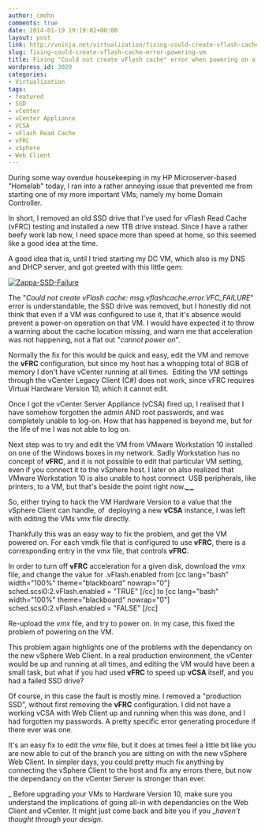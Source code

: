 ```yaml
---
author: cmohn
comments: true
date: 2014-01-19 19:19:02+00:00
layout: post
link: http://vninja.net/virtualization/fixing-could-create-vflash-cache-error-powering-vm/
slug: fixing-could-create-vflash-cache-error-powering-vm
title: Fixing "Could not create vFlash cache" error when powering on a VM
wordpress_id: 3020
categories:
- Virtualization
tags:
- featured
- SSD
- vCenter
- vCenter Appliance
- VCSA
- vFlash Read Cache
- vFRC
- vSphere
- Web Client
---
```


During some way overdue housekeeping in my HP Microserver-based "Homelab" today, I ran into a rather annoying issue that prevented me from starting one of my more important VMs; namely my home Domain Controller.

In short, I removed an old SSD drive that I've used for vFlash Read Cache (vFRC) testing and installed a new 1TB drive instead. Since I have a rather beefy work lab now, I need space more than speed at home, so this seemed like a good idea at the time.

A good idea that is, until I tried starting my DC VM, which also is my DNS and DHCP server, and got greeted with this little gem:

[![Zappa-SSD-Failure](http://vninja.net/wordpress/wp-content/uploads/2014/01/Zappa-SSD-Failure.png)](http://vninja.net/wordpress/wp-content/uploads/2014/01/Zappa-SSD-Failure.png)

The "_Could not create vFlash cache: msg.vflashcache.error.VFC_FAILURE_" error is understandable, the SSD drive was removed, but I honestly did not think that even if a VM was configured to use it, that it's absence would prevent a power-on operation on that VM. I would have expected it to throw a warning about the cache location missing, and warn me that acceleration was not happening, not a flat out "_cannot power on_".

Normally the fix for this would be quick and easy, edit the VM and remove the **vFRC** configuration, but since my host has a whopping total of 8GB of memory I don't have vCenter running at all times.  Editing the VM settings through the vCenter Legacy Client (C#) does not work, since vFRC requires Virtual Hardware Version 10, which it cannot edit.

Once I got the vCenter Server Appliance (vCSA) fired up, I realised that I have somehow forgotten the admin AND root passwords, and was completely unable to log-on. How that has happened is beyond me, but for the life of me I was not able to log on.

Next step was to try and edit the VM from VMware Workstation 10 installed on one of the Windows boxes in my network. Sadly Workstation has no concept of **vFRC**, and it is not possible to edit that particular VM setting, even if you connect it to the vSphere host. I later on also realized that VMware Workstation 10 is also unable to host connect  USB peripherals, like printers, to a VM, but that's beside the point right now.[**_
_**](https://www.google.com/search?client=safari&rls=en&q=peripherals&spell=1&sa=X&ei=PCHcUtu7KoeS5ASH1IGoDw&ved=0CCcQvwUoAA)

So, either trying to hack the VM Hardware Version to a value that the vSphere Client can handle, of  deploying a new **vCSA** instance, I was left with editing the VMs _vmx_ file directly.

Thankfully this was an easy way to fix the problem, and get the VM powered on. For each vmdk file that is configured to use **vFRC**, there is a corresponding entry in the _vmx_ file, that controls **vFRC**.

In order to turn off **vFRC** acceleration for a given disk, download the vmx file, and change the value for <device>.vFlash.enabled from
[cc lang="bash" width="100%" theme="blackboard" nowrap="0"]
sched.scsi0:2.vFlash.enabled = "TRUE"
[/cc]
to
[cc lang="bash" width="100%" theme="blackboard" nowrap="0"]
sched.scsi0:2.vFlash.enabled = "FALSE"
[/cc]

Re-upload the _vmx_ file, and try to power on. In my case, this fixed the problem of powering on the VM.

This problem again highlights one of the problems with the dependancy on the new vSphere Web Client. In a real production environment, the vCenter would be up and running at all times, and editing the VM would have been a small task, but what if you had used **vFRC** to speed up **vCSA** itself, and you had a failed SSD drive?

Of course, in this case the fault is mostly mine. I removed a "production SSD", without first removing the **vFRC** configuration. I did not have a working vCSA with Web Client up and running when this was done, and I had forgotten my passwords. A pretty specific error generating procedure if there ever was one.

It's an easy fix to edit the _vmx_ file, but it does at times feel a little bit like you are now able to cut of the branch you are sitting on with the new vSphere Web Client. In simpler days, you could pretty much fix anything by connecting the vSphere Client to the host and fix any errors there, but now the dependancy on the vCenter Server is stronger than ever.

_ Before upgrading your VMs to Hardware Version 10, make sure you understand the implications of going all-in with dependancies on the Web Client and vCenter. It might just come back and bite you if you __haven't thought through your design._
